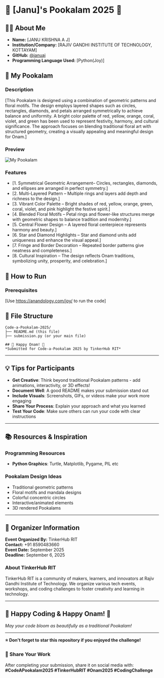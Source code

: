 # 🌸 [Janu]'s Pookalam 2025 🌸

## 👨‍💻 About Me
- **Name:** [JANU KRISHNA A J]
- **Institution/Company:** [RAJIV GANDHI INSTITUTE OF TECHNOLOGY, KOTTAYAM]
- **GitHub:** [@januaj](https://github.com/your-username)
- **Programming Language Used:** [Python(Joy)]

## 🎨 My Pookalam

### Description
[This Pookalam is designed using a combination of geometric patterns and floral motifs. The design employs layered shapes such as circles, rectangles, diamonds, and petals arranged symmetrically to achieve balance and uniformity. A bright color palette of red, yellow, orange, coral, violet, and green has been used to represent festivity, harmony, and cultural significance. The approach focuses on blending traditional floral art with structured geometry, creating a visually appealing and meaningful design for Onam.]

### Preview
![My Pookalam](output/pookalam-preview.png)

### Features
- [1. Symmetrical Geometric Arrangement– Circles, rectangles, diamonds, and ellipses are arranged in perfect symmetry.]
- [2. Multi-Layered Pattern – Multiple rings and layers add depth and richness to the design.]
- [3. Vibrant Color Palette – Bright shades of red, yellow, orange, green, coral, violet, and pink highlight the festive spirit.]
- [4. Blended Floral Motifs – Petal rings and flower-like structures merge with geometric shapes to balance tradition and modernity.]
- [5. Central Flower Design – A layered floral centerpiece represents harmony and beauty.]
- [6. Star and Diamond Highlights – Star and diamond units add uniqueness and enhance the visual appeal.]
- [7. Fringe and Border Decoration – Repeated border patterns give neatness and completeness.]
- [8. Cultural Inspiration – The design reflects Onam traditions, symbolizing unity, prosperity, and celebration.]

## 🚀 How to Run

### Prerequisites
[Use https://anandology.com/joy/ to run the code]


## 📁 File Structure
```
Code-a-Pookalam-2025/
├── README.md (this file)
├── submission.py (or your main file)

## 🎊 Happy Onam! 🎊
*Submitted for Code-a-Pookalam 2025 by TinkerHub RIT*
```

---

## 💡 Tips for Participants

- **Get Creative**: Think beyond traditional Pookalam patterns - add animations, interactivity, or 3D effects!
- **Document Well**: A good README makes your submission stand out
- **Include Visuals**: Screenshots, GIFs, or videos make your work more engaging
- **Share Your Process**: Explain your approach and what you learned
- **Test Your Code**: Make sure others can run your code with clear instructions

---

## 📚 Resources & Inspiration

### Programming Resources
- **Python Graphics**: Turtle, Matplotlib, Pygame, PIL etc

### Pookalam Design Ideas
- Traditional geometric patterns
- Floral motifs and mandala designs
- Colorful concentric circles
- Interactive/animated elements
- 3D rendered Pookalams

---

## 🏢 Organizer Information

**Event Organized By:** TinkerHub RIT  
**Contact:** +91 8590483660  
**Event Date:** September 2025  
**Deadline:** September 6, 2025  

### About TinkerHub RIT
TinkerHub RIT is a community of makers, learners, and innovators at Rajiv Gandhi Institute of Technology. We organize various tech events, workshops, and coding challenges to foster creativity and learning in technology.

---

## 🎊 Happy Coding & Happy Onam! 🎊

*May your code bloom as beautifully as a traditional Pookalam!*

---

**⭐ Don't forget to star this repository if you enjoyed the challenge!**

### 🔗 Share Your Work
After completing your submission, share it on social media with:
**#CodeAPookalam2025 #TinkerHubRIT #Onam2025 #CodingChallenge**
